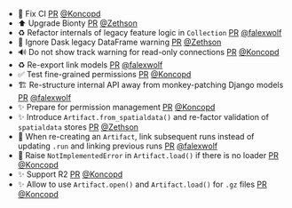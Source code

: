 - 💚 Fix CI [PR](https://github.com/laminlabs/lamindb-setup/pull/981) [@Koncopd](https://github.com/Koncopd)
- ⬆️ Upgrade Bionty [PR](https://github.com/laminlabs/lamindb/pull/2518) [@Zethson](https://github.com/Zethson)
- ♻️ Refactor internals of legacy feature logic in `Collection` [PR](https://github.com/laminlabs/lamindb/pull/2528) [@falexwolf](https://github.com/falexwolf)
- 🚸 Ignore Dask legacy DataFrame warning [PR](https://github.com/laminlabs/lamindb/pull/2525) [@Zethson](https://github.com/Zethson)
- 🔊 Do not show track warning for read-only connections [PR](https://github.com/laminlabs/lamindb/pull/2527) [@Koncopd](https://github.com/Koncopd)
- ♻️ Re-export link models [PR](https://github.com/laminlabs/lamindb/pull/2523) [@falexwolf](https://github.com/falexwolf)
- ✅ Test fine-grained permissions [PR](https://github.com/laminlabs/lamindb/pull/2512) [@Koncopd](https://github.com/Koncopd)
- 🏗️ Re-structure internal API away from monkey-patching Django models [PR](https://github.com/laminlabs/lamindb/pull/2516) [@falexwolf](https://github.com/falexwolf)
- ✨ Prepare for permission management [PR](https://github.com/laminlabs/lamindb-setup/pull/974) [@Koncopd](https://github.com/Koncopd)
- ✨ Introduce `Artifact.from_spatialdata()` and re-factor validation of `spatialdata` stores [PR](https://github.com/laminlabs/lamindb/pull/2461) [@Zethson](https://github.com/Zethson)
- 🎨 When re-creating an `Artifact`, link subsequent runs instead of updating `.run` and linking previous runs [PR](https://github.com/laminlabs/lamindb/pull/2515) [@falexwolf](https://github.com/falexwolf)
- 🚸 Raise `NotImplementedError` in `Artifact.load()` if there is no loader [PR](https://github.com/laminlabs/lamindb/pull/2514) [@Koncopd](https://github.com/Koncopd)
- ✨ Support R2 [PR](https://github.com/laminlabs/lamindb-setup/pull/979) [@Koncopd](https://github.com/Koncopd)
- ✨ Allow to use `Artifact.open()` and `Artifact.load()` for `.gz` files [PR](https://github.com/laminlabs/lamindb/pull/2506) [@Koncopd](https://github.com/Koncopd)
